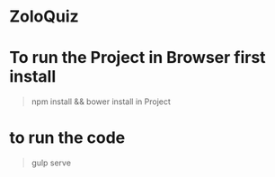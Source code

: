 # ZoloQuiz

# To run the Project in Browser first install 
> npm install && bower install in Project 

# to run the code 
> gulp serve
